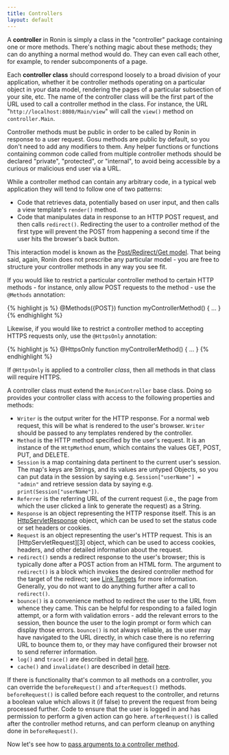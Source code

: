 ```yaml
---
title: Controllers
layout: default
---
```


A **controller** in Ronin is simply a class in the "controller" package
containing one or more methods. There's nothing magic about these methods;
they can do anything a normal method would do. They can even call each other,
for example, to render subcomponents of a page.

Each **controller class** should correspond loosely to a broad division of
your application, whether it be controller methods operating on a particular
object in your data model, rendering the pages of a particular subsection of
your site, etc. The name of the controller class will be the first part of the
URL used to call a controller method in the class. For instance, the URL
"`http://localhost:8080/Main/view`" will call the `view()` method on
`controller.Main`.

Controller methods must be public in order to be called by Ronin in response
to a user request. Gosu methods are public by default, so you don't need to
add any modifiers to them. Any helper functions or functions containing common
code called from multiple controller methods should be declared "private",
"protected", or "internal", to avoid being accessible by a curious or
malicious end user via a URL.

While a controller method can contain any arbitrary code, in a typical web
application they will tend to follow one of two patterns:

  * Code that retrieves data, potentially based on user input, and then calls a view template's `render()` method.
  * Code that manipulates data in response to an HTTP POST request, and then calls `redirect()`. Redirecting the user to a controller method of the first type will prevent the POST from happening a second time if the user hits the browser's back button.

This interaction model is known as the [Post/Redirect/Get model][1].  That being said,
again, Ronin does not prescribe any particular model - you
are free to structure your controller methods in any way you see fit.

If you would like to restrict a particular controller method to certain HTTP
methods - for instance, only allow POST requests to the method - use the
`@Methods` annotation:

{% highlight js %}
    @Methods({POST})
    function myControllerMethod() {
      ...
    }
{% endhighlight %}

Likewise, if you would like to restrict a controller method to accepting HTTPS requests only, use the
`@HttpsOnly` annotation:

{% highlight js %}
    @HttpsOnly
    function myControllerMethod() {
      ...
    }
{% endhighlight %}

If `@HttpsOnly` is applied to a controller *class*, then all methods in that class will require HTTPS.

A controller class must extend the `RoninController` base class. Doing so
provides your controller class with access to the following properties and
methods:

  * `Writer` is the output writer for the HTTP response. For a normal web request, this will be what is rendered to the user's browser. `Writer` should be passed to any templates rendered by the controller.
  * `Method` is the HTTP method specified by the user's request. It is an instance of the `HttpMethod` enum, which contains the values GET, POST, PUT, and DELETE.
  * `Session` is a map containing data pertinent to the current user's session. The map's keys are Strings, and its values are untyped Objects, so you can put data in the session by saying e.g. `Session["userName"] = "admin"` and retrieve session data by saying e.g. `print(Session["userName"])`.
  * `Referrer` is the referring URL of the current request (i.e., the page from which the user clicked a link to generate the request) as a String.
  * `Response` is an object representing the HTTP response itself. This is an [HttpServletResponse][2] object, which can be used to set the status code or set headers or cookies.
  * `Request` is an object representing the user's HTTP request. This is an [HttpServletRequest][3] object, which can be used to access cookies, headers, and other detailed information about the request.
  * `redirect()` sends a redirect response to the user's browser; this is typically done after a POST action from an HTML form. The argument to `redirect()` is a block which invokes the desired controller method for the target of the redirect; see [Link Targets](Link-Targets.html) for more information. Generally, you do not want to do anything further after a call to `redirect()`.
  * `bounce()` is a convenience method to redirect the user to the URL from whence they came. This can be helpful for responding to a failed login attempt, or a form with validation errors - add the relevant errors to the session, then bounce the user to the login prompt or form which can display those errors. `bounce()` is not always reliable, as the user may have
navigated to the URL directly, in which case there is no referring URL to bounce them to, or they may have configured their browser not to send referrer information.
  * `log()` and `trace()` are described in detail [here](Logging-and-Tracing.html).
  * `cache()` and `invalidate()` are described in detail [here](Caching.html).

If there is functionality that's common to all methods on a controller, you can override the `beforeRequest()` and `afterRequest()` methods. `beforeRequest()` is called before each request to the controller, and returns
a boolean value which allows it (if false) to prevent the request from being
processed further. Code to ensure that the user is logged in and has
permission to perform a given action can go here. `afterRequest()` is called
after the controller method returns, and can perform cleanup on anything done
in `beforeRequest()`.

Now let's see how to [pass arguments to a controller method](Controller-Arguments.html).

   [1]: http://en.wikipedia.org/wiki/Post/Redirect/Get
   [2]: http://java.sun.com/products/servlet/2.2/javadoc/javax/servlet/http/HttpServletResponse.html
   [2]: http://java.sun.com/products/servlet/2.2/javadoc/javax/servlet/http/HttpServletRequest.html
